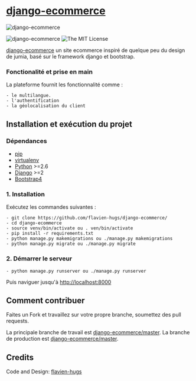 # [django-ecommerce](https://github.com/flavien-hugs/django-ecommerce/)&nbsp;

![django-ecommerce](https://github.com/flavien-hugs/django-ecommerce/blob/master/screenshot.png "screenshot description")

![[django-ecommerce](https://github.com/flavien-hugs/django-ecommerce/)](https://img.shields.io/badge/unsta-live--demo-orange.svg?style=flat)
![The MIT License](http://img.shields.io/badge/License-MIT-green.svg?style=flat)

[django-ecommerce](https://github.com/flavien-hugs/django-ecommerce/) un site ecommerce inspiré de quelque peu du design de jumia, basé sur le framework django et bootstrap.

### Fonctionalité et prise en main
La plateforme fournit les fonctionnalité comme :

    - le multilangue.
    - l'authentification
    - la géolocalisation du client

Installation et exécution du projet
-----------------------------------

### Dépendances
* [pip](https://github.com/pypa/pip/)
* [virtualenv](https://pypi.python.org/pypi/virtualenv/)
* [Python](https://www.python.org/) >=2.6
* [Django](https://docs.djangoproject.com/) >=2
* [Bootstrap4](https://getbootstrap.com/)


### 1. Installation
Exécutez les commandes suivantes :

    - git clone https://github.com/flavien-hugs/django-ecommerce/
    - cd django-ecommerce
    - source venv/bin/activate ou . ven/bin/activate
    - pip install -r requirements.txt
    - python manage.py makemigrations ou ./manage.py makemigrations
    - python manage.py migrate ou ./manage.py migrate

### 2. Démarrer le serveur

    - python manage.py runserver ou ./manage.py runserver

Puis naviguer jusqu'à <http://localhost:8000>


Comment contribuer
------------------

Faites un Fork et travaillez sur votre propre branche, soumettez des pull requests.

La principale branche de travail est [django-ecommerce/master](https://github.com/flavien-hugs/django-ecommerce/tree/master). La branche de production est [django-ecommerce/master](https://github.com/flavien-hugs/django-ecommerce/tree/prod).


Credits
------------

Code and Design: [flavien-hugs](https://twitter.com/flavien_hugs)
